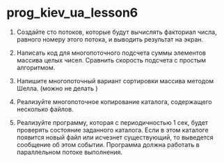 # prog_kiev_ua_lesson6

1) Создайте сто потоков, которые будут вычислять факториал
числа, равного номеру этого потока, и выводить результат на
экран.

2) Написать код для многопоточного подсчета суммы элементов
массива целых чисел. Сравнить скорость подсчета с простым
алгоритмом.

3) Напишите многопоточный вариант сортировки массива
методом Шелла. (можно не делать )

4) Реализуйте многопоточное копирование каталога,
содержащего несколько файлов.

5) Реализуйте программу, которая с периодичностью 1 сек,
будет проверять состояние заданного каталога. Если в этом
каталоге появится новый файл или исчезнет существующий,
то выведется сообщение об этом событии. Программа
должна работать в параллельном потоке выполнения.
